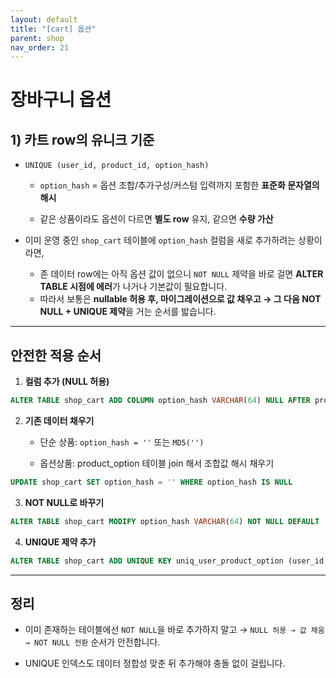 ```yaml
---
layout: default
title: "[cart] 옵션"
parent: shop
nav_order: 21
---
```



# 장바구니 옵션
## 1) 카트 row의 유니크 기준

- `UNIQUE (user_id, product_id, option_hash)`
    
    - `option_hash` = 옵션 조합/추가구성/커스텀 입력까지 포함한 **표준화 문자열의 해시**
        
    - 같은 상품이라도 옵션이 다르면 **별도 row** 유지, 같으면 **수량 가산**
    
*  이미 운영 중인 `shop_cart` 테이블에 `option_hash` 컬럼을 새로 추가하려는 상황이라면,
	
	* 존 데이터 row에는 아직 옵션 값이 없으니 `NOT NULL` 제약을 바로 걸면 **ALTER TABLE 시점에 에러**가 나거나 기본값이 필요합니다.    
	
	- 따라서 보통은 **nullable 허용 후, 마이그레이션으로 값 채우고 → 그 다음 NOT NULL + UNIQUE 제약**을 거는 순서를 밟습니다.
    

---

## 안전한 적용 순서

1. **컬럼 추가 (NULL 허용)**
    
```sql
ALTER TABLE shop_cart ADD COLUMN option_hash VARCHAR(64) NULL AFTER product_id;
```


2. **기존 데이터 채우기**
    
    - 단순 상품: `option_hash = ''` 또는 `MD5('')`
        
    - 옵션상품: product_option 테이블 join 해서 조합값 해시 채우기
        
```sql
UPDATE shop_cart SET option_hash = '' WHERE option_hash IS NULL
```


3. **NOT NULL로 바꾸기**

```sql
ALTER TABLE shop_cart MODIFY option_hash VARCHAR(64) NOT NULL DEFAULT '';
```


4. **UNIQUE 제약 추가**
    
```sql
ALTER TABLE shop_cart ADD UNIQUE KEY uniq_user_product_option (user_id, product_id, option_hash);
```


---

## 정리

- 이미 존재하는 테이블에선 `NOT NULL`을 바로 추가하지 말고 → `NULL 허용 → 값 채움 → NOT NULL 전환` 순서가 안전합니다.
    
- UNIQUE 인덱스도 데이터 정합성 맞춘 뒤 추가해야 충돌 없이 걸립니다.